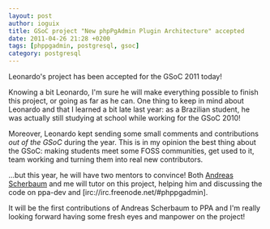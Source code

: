 ```yaml
---
layout: post
author: ioguix
title: GSoC project "New phpPgAdmin Plugin Architecture" accepted
date: 2011-04-26 21:28 +0200
tags: [phppgadmin, postgresql, gsoc]
category: postgresql
---
```

Leonardo's project has been accepted for the GSoC 2011 today!

Knowing a bit Leonardo, I'm sure he will make everything possible to finish
this project, or going as far as he can.  One thing to keep in mind about
Leonardo and that I learned a bit late last year: as a Brazilian student, he
was actually still studying at school while working for the GSoC 2010!

Moreover, Leonardo kept sending some small comments and contributions *out of
the GSoC* during the year.  This is in my opinion the best thing about the
GSoC: making students meet some FOSS communities, get used to it, team working
and turning them into real new contributors.

...but this year, he will have two mentors to convince! Both [Andreas Scherbaum](http://andreas.scherbaum.la/blog/)
and me will tutor on this project, helping him and discussing the code on
ppa-dev and [irc://irc.freenode.net/#phppgadmin].

It will be the first contributions of Andreas Scherbaum to PPA and I'm really
looking forward having some fresh eyes and manpower on the project!
